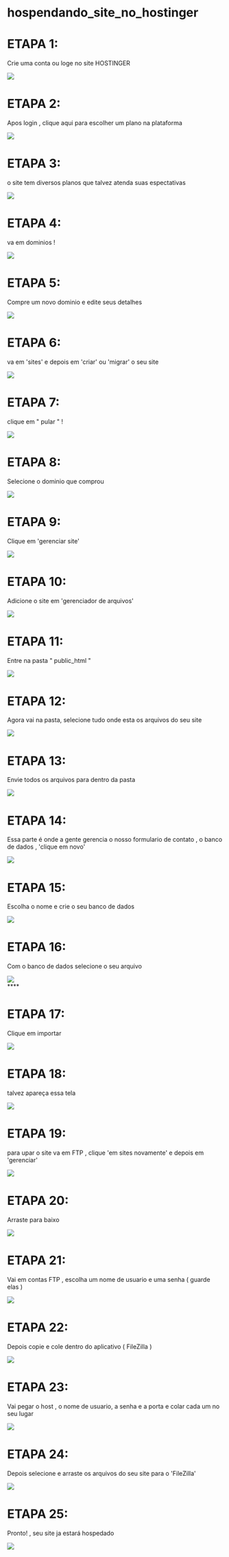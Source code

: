 # hospendando_site_no_hostinger

# ETAPA 1:

Crie uma conta ou loge no site HOSTINGER

<div align="left">
  <img src="https://github.com/alexFerreiraRocha/etapas-hostinger/blob/main/1.png"\>
</div>

# ETAPA 2:

Apos login , clique aqui para escolher um plano na plataforma

<div align="left">
  <img src="https://github.com/alexFerreiraRocha/etapas-hostinger/blob/main/2.png"\>
</div>

# ETAPA 3:

o site tem diversos planos que talvez atenda suas espectativas

<div align="left">
  <img src="https://github.com/alexFerreiraRocha/etapas-hostinger/blob/main/3.png"\>
</div>

# ETAPA 4:

va em dominios !

<div align="left">
  <img src="https://github.com/alexFerreiraRocha/etapas-hostinger/blob/main/4.png"\>
</div>

# ETAPA 5:

Compre um novo dominio e edite seus detalhes 

<div align="left">
  <img src="https://github.com/alexFerreiraRocha/etapas-hostinger/blob/main/5.png"\>
</div>

# ETAPA 6:

va em 'sites' e depois em 'criar' ou 'migrar' o seu site

<div align="left">
  <img src="https://github.com/alexFerreiraRocha/etapas-hostinger/blob/main/6.png"\>
</div>

# ETAPA 7:

clique em " pular "  !

<div align="left">
  <img src="https://github.com/alexFerreiraRocha/etapas-hostinger/blob/main/7.png"\>
</div>

# ETAPA 8:

Selecione o dominio que comprou

<div align="left">
  <img src="https://github.com/alexFerreiraRocha/etapas-hostinger/blob/main/8.png"\>
</div>

# ETAPA 9:

Clique em 'gerenciar site'

<div align="left">
  <img src="https://github.com/alexFerreiraRocha/etapas-hostinger/blob/main/9.png"\>
</div>

# ETAPA 10:

Adicione o site em 'gerenciador de arquivos'

<div align="left">
  <img src="https://github.com/alexFerreiraRocha/etapas-hostinger/blob/main/10.png"\>
</div>

# ETAPA 11:

Entre na pasta " public_html " 

<div align="left">
  <img src="https://github.com/alexFerreiraRocha/etapas-hostinger/blob/main/11.png"\>
</div>

# ETAPA 12:

Agora vai na pasta, selecione tudo onde esta os arquivos do seu site 

<div align="left">
  <img src="https://github.com/alexFerreiraRocha/etapas-hostinger/blob/main/12.png"\>
</div>

# ETAPA 13:

 Envie todos os arquivos para dentro da pasta

<div align="left">
  <img src="https://github.com/alexFerreiraRocha/etapas-hostinger/blob/main/13.png"\>
</div>

# ETAPA 14:

Essa parte é onde a gente gerencia o nosso formulario de contato , o banco de dados , 'clique em novo' 

<div align="left">
  <img src="https://github.com/alexFerreiraRocha/etapas-hostinger/blob/main/14.png"\>
</div>

# ETAPA 15:

Escolha o nome e crie o seu banco de dados 

<div align="left">
  <img src="https://github.com/alexFerreiraRocha/etapas-hostinger/blob/main/15.png"\>
</div>

# ETAPA 16:

Com o banco de dados selecione o seu arquivo 

<div align="left">
  <img src="https://github.com/alexFerreiraRocha/etapas-hostinger/blob/main/16.png"\>
</div>****

# ETAPA 17:

Clique em importar 

<div align="left">
  <img src="https://github.com/alexFerreiraRocha/etapas-hostinger/blob/main/17.png"\>
</div>

# ETAPA 18:

talvez apareça essa tela 

<div align="left">
  <img src="https://github.com/alexFerreiraRocha/etapas-hostinger/blob/main/18.png"\>
</div>

# ETAPA 19:

para upar o site va em FTP , clique 'em sites novamente' e depois em 'gerenciar'

<div align="left">
  <img src="https://github.com/alexFerreiraRocha/etapas-hostinger/blob/main/19.png"\>
</div>

# ETAPA 20:

Arraste para baixo 

<div align="left">
  <img src="https://github.com/alexFerreiraRocha/etapas-hostinger/blob/main/20.png"\>
</div>

# ETAPA 21:

Vai em contas FTP , escolha um nome de usuario e uma senha ( guarde elas ) 

<div align="left">
  <img src="https://github.com/WenkerI/hospendando_site/blob/main/21.png"\>
</div>

# ETAPA 22:

Depois copie e cole dentro do aplicativo ( FileZilla )

<div align="left">
  <img src="https://github.com/WenkerI/hospendando_site/blob/main/22.png"\>
</div>

# ETAPA 23:

Vai pegar o host , o nome de usuario, a senha e a porta e colar cada um no seu lugar 

<div align="left">
  <img src="https://github.com/WenkerI/hospendando_site/blob/main/23.png"\>
</div>

# ETAPA 24:

Depois selecione e arraste os arquivos do seu site para o 'FileZilla'

<div align="left">
  <img src="https://github.com/WenkerI/hospendando_site/blob/main/24.png"\>
</div>

# ETAPA 25:

Pronto! , seu site ja estará hospedado 

<div align="left">
  <img src="https://github.com/WenkerI/hospendando_site/blob/main/25.png"\>
</div>

